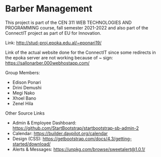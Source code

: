 # Barber Management
This project is part of the CEN 311 WEB TECHNOLOGIES AND PROGRAMMING course, fall semester 2021-2022  and also part of the ConnectIT project as part of EU for Innovation.

Link: http://stud-proj.epoka.edu.al/~eponari19/

Link of the actual website done for the ConnectIT since some redirects in the epoka server are not working because of ~ sign: https://sallonarber.000webhostapp.com/

Group Members:
- Edison Ponari
- Drini Demushi
- Megi Nako
- Xhoel Bano
- Zenel Hila

Other Source Links
- Admin & Employee Dashboard: https://github.com/StartBootstrap/startbootstrap-sb-admin-2
- Calendar: https://builder.daypilot.org/calendar
- Design (CSS): https://getbootstrap.com/docs/4.3/getting-started/download/
- Alerts & Messages: https://unpkg.com/browse/sweetalert@1.0.1/

